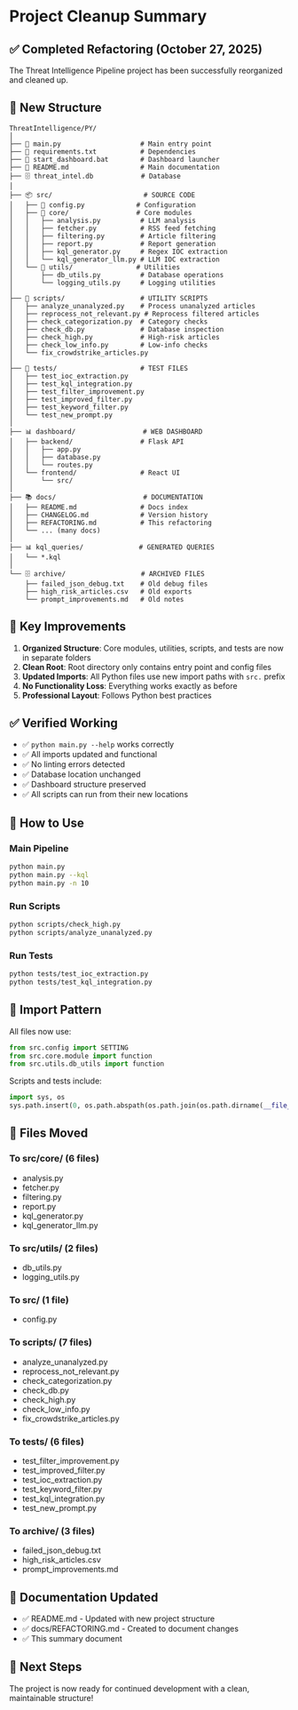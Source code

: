 # Project Cleanup Summary

## ✅ Completed Refactoring (October 27, 2025)

The Threat Intelligence Pipeline project has been successfully reorganized and cleaned up.

## 📁 New Structure

```
ThreatIntelligence/PY/
│
├── 📄 main.py                    # Main entry point
├── 📄 requirements.txt           # Dependencies
├── 📄 start_dashboard.bat        # Dashboard launcher
├── 📄 README.md                  # Main documentation
├── 🗄️ threat_intel.db            # Database
│
├── 📦 src/                       # SOURCE CODE
│   ├── 📄 config.py             # Configuration
│   ├── 📂 core/                 # Core modules
│   │   ├── analysis.py          # LLM analysis
│   │   ├── fetcher.py           # RSS feed fetching
│   │   ├── filtering.py         # Article filtering
│   │   ├── report.py            # Report generation
│   │   ├── kql_generator.py     # Regex IOC extraction
│   │   └── kql_generator_llm.py # LLM IOC extraction
│   └── 📂 utils/                # Utilities
│       ├── db_utils.py          # Database operations
│       └── logging_utils.py     # Logging utilities
│
├── 🔧 scripts/                   # UTILITY SCRIPTS
│   ├── analyze_unanalyzed.py    # Process unanalyzed articles
│   ├── reprocess_not_relevant.py # Reprocess filtered articles
│   ├── check_categorization.py  # Category checks
│   ├── check_db.py              # Database inspection
│   ├── check_high.py            # High-risk articles
│   ├── check_low_info.py        # Low-info checks
│   └── fix_crowdstrike_articles.py
│
├── 🧪 tests/                     # TEST FILES
│   ├── test_ioc_extraction.py
│   ├── test_kql_integration.py
│   ├── test_filter_improvement.py
│   ├── test_improved_filter.py
│   ├── test_keyword_filter.py
│   └── test_new_prompt.py
│
├── 📊 dashboard/                 # WEB DASHBOARD
│   ├── backend/                 # Flask API
│   │   ├── app.py
│   │   ├── database.py
│   │   └── routes.py
│   └── frontend/                # React UI
│       └── src/
│
├── 📚 docs/                      # DOCUMENTATION
│   ├── README.md                # Docs index
│   ├── CHANGELOG.md             # Version history
│   ├── REFACTORING.md           # This refactoring
│   └── ... (many docs)
│
├── 📊 kql_queries/              # GENERATED QUERIES
│   └── *.kql
│
└── 🗄️ archive/                   # ARCHIVED FILES
    ├── failed_json_debug.txt    # Old debug files
    ├── high_risk_articles.csv   # Old exports
    └── prompt_improvements.md   # Old notes
```

## 🎯 Key Improvements

1. **Organized Structure**: Core modules, utilities, scripts, and tests are now in separate folders
2. **Clean Root**: Root directory only contains entry point and config files
3. **Updated Imports**: All Python files use new import paths with `src.` prefix
4. **No Functionality Loss**: Everything works exactly as before
5. **Professional Layout**: Follows Python best practices

## ✅ Verified Working

- ✅ `python main.py --help` works correctly
- ✅ All imports updated and functional
- ✅ No linting errors detected
- ✅ Database location unchanged
- ✅ Dashboard structure preserved
- ✅ All scripts can run from their new locations

## 📖 How to Use

### Main Pipeline
```bash
python main.py
python main.py --kql
python main.py -n 10
```

### Run Scripts
```bash
python scripts/check_high.py
python scripts/analyze_unanalyzed.py
```

### Run Tests
```bash
python tests/test_ioc_extraction.py
python tests/test_kql_integration.py
```

## 🔄 Import Pattern

All files now use:
```python
from src.config import SETTING
from src.core.module import function
from src.utils.db_utils import function
```

Scripts and tests include:
```python
import sys, os
sys.path.insert(0, os.path.abspath(os.path.join(os.path.dirname(__file__), '..')))
```

## 📝 Files Moved

### To src/core/ (6 files)
- analysis.py
- fetcher.py
- filtering.py
- report.py
- kql_generator.py
- kql_generator_llm.py

### To src/utils/ (2 files)
- db_utils.py
- logging_utils.py

### To src/ (1 file)
- config.py

### To scripts/ (7 files)
- analyze_unanalyzed.py
- reprocess_not_relevant.py
- check_categorization.py
- check_db.py
- check_high.py
- check_low_info.py
- fix_crowdstrike_articles.py

### To tests/ (6 files)
- test_filter_improvement.py
- test_improved_filter.py
- test_ioc_extraction.py
- test_keyword_filter.py
- test_kql_integration.py
- test_new_prompt.py

### To archive/ (3 files)
- failed_json_debug.txt
- high_risk_articles.csv
- prompt_improvements.md

## 📄 Documentation Updated

- ✅ README.md - Updated with new project structure
- ✅ docs/REFACTORING.md - Created to document changes
- ✅ This summary document

## 🚀 Next Steps

The project is now ready for continued development with a clean, maintainable structure!
